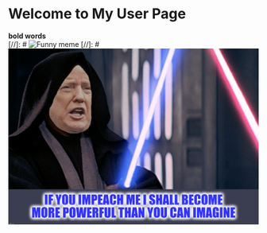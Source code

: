 # Welcome to My User Page <br/>
**bold words**  <br/>
[//]: # ![Funny meme](https://i.pinimg.com/originals/2b/73/6a/2b736a45f214c26ac136deda6bc04b82.jpg)
[//]: # ![Funny meme2](R.jpg)